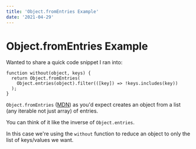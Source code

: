 ```yaml
---
title: 'Object.fromEntries Example'
date: '2021-04-29'
---
```


# Object.fromEntries Example


Wanted to share a quick code snippet I ran into:

```
function without(object, keys) {
  return Object.fromEntries(
    Object.entries(object).filter(([key]) => !keys.includes(key))
  );
}
```

`Object.fromEntries` ([MDN](https://developer.mozilla.org/en-US/docs/Web/JavaScript/Reference/Global_Objects/Object/fromEntries)) as you'd expect creates an object from a list (any iterable not just array) of entries.

You can think of it like the inverse of `Object.entries`.

In this case we're using the `without` function to reduce an object to only the list of keys/values we want.